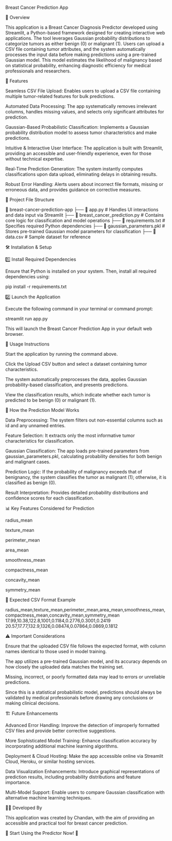 Breast Cancer Prediction App

📌 Overview

This application is a Breast Cancer Diagnosis Predictor developed using Streamlit, a Python-based framework designed for creating interactive web applications. The tool leverages Gaussian probability distributions to categorize tumors as either benign (0) or malignant (1). Users can upload a CSV file containing tumor attributes, and the system automatically processes the input data before making predictions using a pre-trained Gaussian model. This model estimates the likelihood of malignancy based on statistical probability, enhancing diagnostic efficiency for medical professionals and researchers.

🚀 Features

Seamless CSV File Upload: Enables users to upload a CSV file containing multiple tumor-related features for bulk predictions.

Automated Data Processing: The app systematically removes irrelevant columns, handles missing values, and selects only significant attributes for prediction.

Gaussian-Based Probabilistic Classification: Implements a Gaussian probability distribution model to assess tumor characteristics and make predictions.

Intuitive & Interactive User Interface: The application is built with Streamlit, providing an accessible and user-friendly experience, even for those without technical expertise.

Real-Time Prediction Generation: The system instantly computes classifications upon data upload, eliminating delays in obtaining results.

Robust Error Handling: Alerts users about incorrect file formats, missing or erroneous data, and provides guidance on corrective measures.

📂 Project File Structure

📁 breast-cancer-prediction-app
├── 📄 app.py                   # Handles UI interactions and data input via Streamlit
├── 📄 breast_cancer_prediction.py  # Contains core logic for classification and model operations
├── 📄 requirements.txt         # Specifies required Python dependencies
├── 📄 gaussian_parameters.pkl  # Stores pre-trained Gaussian model parameters for classification
├── 📄 data.csv                 # Sample dataset for reference

🛠 Installation & Setup

1️⃣ Install Required Dependencies

Ensure that Python is installed on your system. Then, install all required dependencies using:

pip install -r requirements.txt

2️⃣ Launch the Application

Execute the following command in your terminal or command prompt:

streamlit run app.py

This will launch the Breast Cancer Prediction App in your default web browser.

📜 Usage Instructions

Start the application by running the command above.

Click the Upload CSV button and select a dataset containing tumor characteristics.

The system automatically preprocesses the data, applies Gaussian probability-based classification, and presents predictions.

View the classification results, which indicate whether each tumor is predicted to be benign (0) or malignant (1).

🧠 How the Prediction Model Works

Data Preprocessing: The system filters out non-essential columns such as id and any unnamed entries.

Feature Selection: It extracts only the most informative tumor characteristics for classification.

Gaussian Classification: The app loads pre-trained parameters from gaussian_parameters.pkl, calculating probability densities for both benign and malignant cases.

Prediction Logic: If the probability of malignancy exceeds that of benignancy, the system classifies the tumor as malignant (1); otherwise, it is classified as benign (0).

Result Interpretation: Provides detailed probability distributions and confidence scores for each classification.

📊 Key Features Considered for Prediction

radius_mean

texture_mean

perimeter_mean

area_mean

smoothness_mean

compactness_mean

concavity_mean

symmetry_mean

📌 Expected CSV Format Example

radius_mean,texture_mean,perimeter_mean,area_mean,smoothness_mean,compactness_mean,concavity_mean,symmetry_mean
17.99,10.38,122.8,1001,0.1184,0.2776,0.3001,0.2419
20.57,17.77,132.9,1326,0.08474,0.07864,0.0869,0.1812

⚠️ Important Considerations

Ensure that the uploaded CSV file follows the expected format, with column names identical to those used in model training.

The app utilizes a pre-trained Gaussian model, and its accuracy depends on how closely the uploaded data matches the training set.

Missing, incorrect, or poorly formatted data may lead to errors or unreliable predictions.

Since this is a statistical probabilistic model, predictions should always be validated by medical professionals before drawing any conclusions or making clinical decisions.

🏗 Future Enhancements

Advanced Error Handling: Improve the detection of improperly formatted CSV files and provide better corrective suggestions.

More Sophisticated Model Training: Enhance classification accuracy by incorporating additional machine learning algorithms.

Deployment & Cloud Hosting: Make the app accessible online via Streamlit Cloud, Heroku, or similar hosting services.

Data Visualization Enhancements: Introduce graphical representations of prediction results, including probability distributions and feature importance.

Multi-Model Support: Enable users to compare Gaussian classification with alternative machine learning techniques.

👨‍💻 Developed By

This application was created by Chandan, with the aim of providing an accessible and practical tool for breast cancer prediction.

🎯 Start Using the Predictor Now! 🚀

